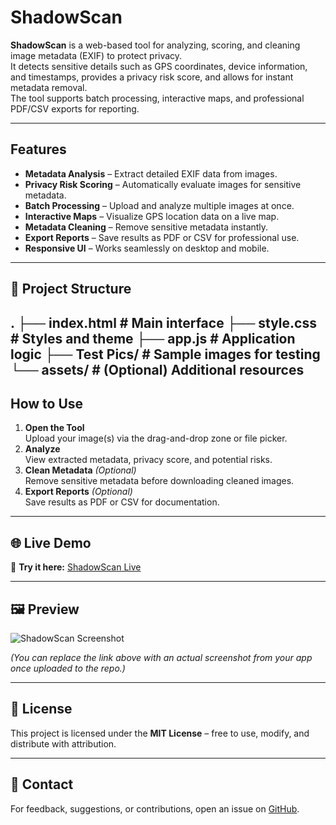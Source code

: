 # ShadowScan

**ShadowScan** is a web-based tool for analyzing, scoring, and cleaning image metadata (EXIF) to protect privacy.  
It detects sensitive details such as GPS coordinates, device information, and timestamps, provides a privacy risk score, and allows for instant metadata removal.  
The tool supports batch processing, interactive maps, and professional PDF/CSV exports for reporting.

---

##  Features
- **Metadata Analysis** – Extract detailed EXIF data from images.
- **Privacy Risk Scoring** – Automatically evaluate images for sensitive metadata.
- **Batch Processing** – Upload and analyze multiple images at once.
- **Interactive Maps** – Visualize GPS location data on a live map.
- **Metadata Cleaning** – Remove sensitive metadata instantly.
- **Export Reports** – Save results as PDF or CSV for professional use.
- **Responsive UI** – Works seamlessly on desktop and mobile.

---

## 📂 Project Structure
.
├── index.html # Main interface
├── style.css # Styles and theme
├── app.js # Application logic
├── Test Pics/ # Sample images for testing
└── assets/ # (Optional) Additional resources
---

##  How to Use
1. **Open the Tool**  
   Upload your image(s) via the drag-and-drop zone or file picker.
2. **Analyze**  
   View extracted metadata, privacy score, and potential risks.
3. **Clean Metadata** *(Optional)*  
   Remove sensitive metadata before downloading cleaned images.
4. **Export Reports** *(Optional)*  
   Save results as PDF or CSV for documentation.

---

## 🌐 Live Demo
🔗 **Try it here:** [ShadowScan Live](https://sabouba1.github.io/ShadowScan/)

---

## 🖼 Preview
![ShadowScan Screenshot](https://github.com/Sabouba1/ShadowScan/raw/main/preview.png)

*(You can replace the link above with an actual screenshot from your app once uploaded to the repo.)*

---

## 📜 License
This project is licensed under the **MIT License** – free to use, modify, and distribute with attribution.

---

## 📧 Contact
For feedback, suggestions, or contributions, open an issue on [GitHub](https://github.com/Sabouba1/ShadowScan).
